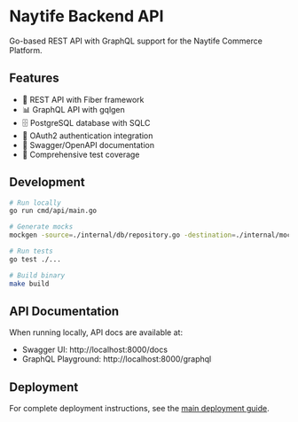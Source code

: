 # Naytife Backend API

Go-based REST API with GraphQL support for the Naytife Commerce Platform.

## Features

- 🔗 REST API with Fiber framework
- 📊 GraphQL API with gqlgen
- 🗄️ PostgreSQL database with SQLC
- 🔐 OAuth2 authentication integration
- 📖 Swagger/OpenAPI documentation
- 🧪 Comprehensive test coverage

## Development

```bash
# Run locally
go run cmd/api/main.go

# Generate mocks
mockgen -source=./internal/db/repository.go -destination=./internal/mocks/repository_mock.go -package=mocks

# Run tests
go test ./...

# Build binary
make build
```

## API Documentation

When running locally, API docs are available at:
- Swagger UI: http://localhost:8000/docs
- GraphQL Playground: http://localhost:8000/graphql

## Deployment

For complete deployment instructions, see the [main deployment guide](../DEPLOYMENT_GUIDE.md).
